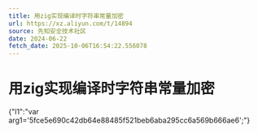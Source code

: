 ```yaml
---
title: 用zig实现编译时字符串常量加密
url: https://xz.aliyun.com/t/14894
source: 先知安全技术社区
date: 2024-06-22
fetch_date: 2025-10-06T16:54:22.556078
---
```


# 用zig实现编译时字符串常量加密

{"l1":"var arg1='5fce5e690c42db64e88485f521beb6aba295cc6a569b666ae6';"}
